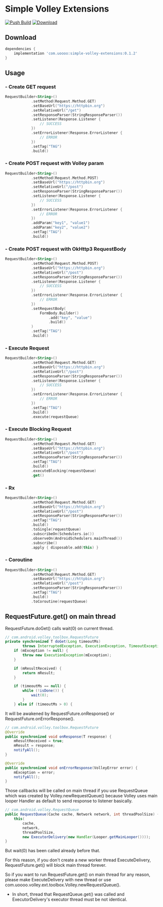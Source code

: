 # Simple Volley Extensions

[![Push Build](https://github.com/uOOOO/simple-volley-extensions/actions/workflows/push-build.yml/badge.svg?event=push)](https://github.com/uOOOO/simple-volley-extensions/actions/workflows/push-build.yml) [ ![Download](https://api.bintray.com/packages/uoooo/oss/simple-volley-extensions/images/download.svg) ](https://bintray.com/uoooo/oss/simple-volley-extensions/_latestVersion)

## Download
```groovy
dependencies {
    implementation 'com.uoooo:simple-volley-extensions:0.1.2'
}
```

## Usage

### - Create GET request
```kotlin
RequestBuilder<String>()
            .setMethod(Request.Method.GET)
            .setBaseUrl("https://httpbin.org")
            .setRelativeUrl("/get")
            .setResponseParser(StringResponseParser())
            .setListener(Response.Listener {
                // SUCCESS
            })
            .setErrorListener(Response.ErrorListener {
                // ERROR
            })
            .setTag("TAG")
            .build()
```

### - Create POST request with Volley param
```kotlin
RequestBuilder<String>()
            .setMethod(Request.Method.POST)
            .setBaseUrl("https://httpbin.org")
            .setRelativeUrl("/post")
            .setResponseParser(StringResponseParser())
            .setListener(Response.Listener {
                // SUCCESS
            })
            .setErrorListener(Response.ErrorListener {
                // ERROR
            })
            .addParam("key1", "value1")
            .addParam("key2", "value2")
            .setTag("TAG")
            .build()
```

### - Create POST request with OkHttp3 RequestBody
```kotlin
RequestBuilder<String>()
            .setMethod(Request.Method.POST)
            .setBaseUrl("https://httpbin.org")
            .setRelativeUrl("/post")
            .setResponseParser(StringResponseParser())
            .setListener(Response.Listener {
                // SUCCESS
            })
            .setErrorListener(Response.ErrorListener {
                // ERROR
            })
            .setRequestBody(
                FormBody.Builder()
                    .add("key", "value")
                    .build()
            )
            .setTag("TAG")
            .build()
```

### - Execute Request
```kotlin
RequestBuilder<String>()
            .setMethod(Request.Method.GET)
            .setBaseUrl("https://httpbin.org")
            .setRelativeUrl("/post")
            .setResponseParser(StringResponseParser())
            .setListener(Response.Listener {
                // SUCCESS
            })
            .setErrorListener(Response.ErrorListener {
                // ERROR
            })
            .setTag("TAG")
            .build()
            .execute(requestQueue)
```

### - Execute Blocking Request
```kotlin
RequestBuilder<String>()
            .setMethod(Request.Method.GET)
            .setBaseUrl("https://httpbin.org")
            .setRelativeUrl("/post")
            .setResponseParser(StringResponseParser())
            .setTag("TAG")
            .build()
            .executeBlocking(requestQueue)
            .get()
```

### - Rx
```kotlin
RequestBuilder<String>()
            .setMethod(Request.Method.GET)
            .setBaseUrl("https://httpbin.org")
            .setRelativeUrl("/post")
            .setResponseParser(StringResponseParser())
            .setTag("TAG")
            .build()
            .toSingle(requestQueue)
            .subscribeOn(Schedulers.io())
            .observeOn(AndroidSchedulers.mainThread())
            .subscribe()
            .apply { disposable.add(this) }
```

### - Coroutine
```kotlin
RequestBuilder<String>()
            .setMethod(Request.Method.GET)
            .setBaseUrl("https://httpbin.org")
            .setRelativeUrl("/post")
            .setResponseParser(StringResponseParser())
            .setTag("TAG")
            .build()
            .toCoroutine(requestQueue)
```

## RequestFuture.get() on main thread

RequestFuture.doGet() calls wait(0) on current thread. 

```java
// com.android.volley.toolbox.RequestFuture
private synchronized T doGet(Long timeoutMs)
        throws InterruptedException, ExecutionException, TimeoutException {
    if (mException != null) {
        throw new ExecutionException(mException);
    }

    if (mResultReceived) {
        return mResult;
    }

    if (timeoutMs == null) {
        while (!isDone()) {
            wait(0);
        }
    } else if (timeoutMs > 0) {
```

It will be awakened by RequestFuture.onResponse() or RequestFuture.onErrorResponse().

```java
// com.android.volley.toolbox.RequestFuture
@Override
public synchronized void onResponse(T response) {
    mResultReceived = true;
    mResult = response;
    notifyAll();
}

@Override
public synchronized void onErrorResponse(VolleyError error) {
    mException = error;
    notifyAll();
}
```

Those callbacks will be called on main thread if you use RequestQueue which was created by Volley.newRequestQueue() because Volley uses main looper Handler as default to send response to listener basically.

```java
// com.android.volley.RequestQueue
public RequestQueue(Cache cache, Network network, int threadPoolSize) {
    this(
        cache,
        network,
        threadPoolSize,
        new ExecutorDelivery(new Handler(Looper.getMainLooper())));
}
```

But wait(0) has been called already before that.

For this reason, if you don't create a new worker thread ExecuteDelivery,
RequestFuture.get() will block main thread forever.

So if you want to run RequestFuture.get() on main thread for any reason, please make ExecuteDelivery with new thread or use com.uoooo.volley.ext.toolbox.Volley.newRequestQueue().

- In short, thread that RequestQueue.get() was called and ExecutorDelivery's executor thread must be not identical.
